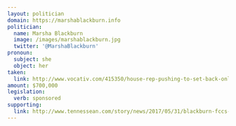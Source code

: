 ```yaml
---
layout: politician
domain: https://marshablackburn.info
politician:
  name: Marsha Blackburn
  image: /images/marshablackburn.jpg
  twitter: '@MarshaBlackburn'
pronoun:
  subject: she
  object: her
taken:
  link: http://www.vocativ.com/415350/house-rep-pushing-to-set-back-online-privacy-rakes-in-industry-funds/
amount: $700,000
legislation: 
  verb: sponsored
supporting:
  link: http://www.tennessean.com/story/news/2017/05/31/blackburn-fccs-rollback-net-neutrality-rules-a-positive-step/356558001/
---
```

